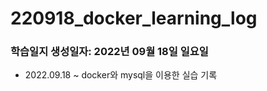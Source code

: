 # 220918_docker_learning_log

### 학습일지 생성일자: 2022년 09월 18일 일요일
- 2022.09.18 ~
    docker와 mysql을 이용한 실습 기록